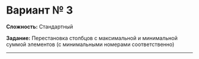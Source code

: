 # Вариант № 3
**Сложность:** Стандартный

**Задание:**  Перестановка столбцов с максимальной и минимальной суммой элементов (с минимальными номерами соответственно)

---